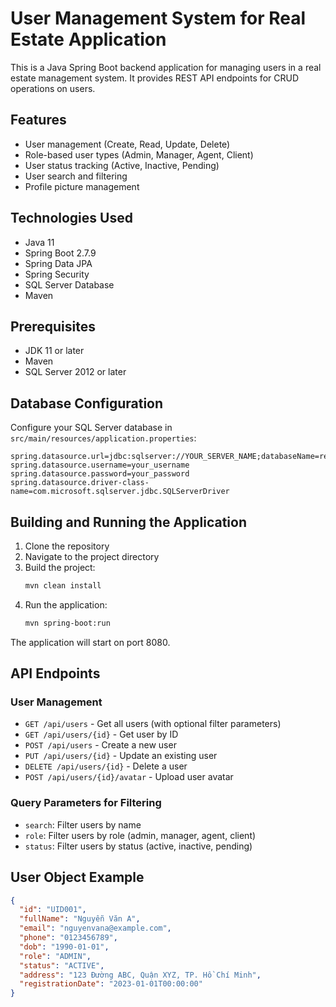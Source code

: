 # User Management System for Real Estate Application

This is a Java Spring Boot backend application for managing users in a real estate management system. It provides REST API endpoints for CRUD operations on users.

## Features

- User management (Create, Read, Update, Delete)
- Role-based user types (Admin, Manager, Agent, Client)
- User status tracking (Active, Inactive, Pending)
- User search and filtering
- Profile picture management

## Technologies Used

- Java 11
- Spring Boot 2.7.9
- Spring Data JPA
- Spring Security
- SQL Server Database
- Maven

## Prerequisites

- JDK 11 or later
- Maven
- SQL Server 2012 or later

## Database Configuration

Configure your SQL Server database in `src/main/resources/application.properties`:

```properties
spring.datasource.url=jdbc:sqlserver://YOUR_SERVER_NAME;databaseName=realestate;encrypt=false
spring.datasource.username=your_username
spring.datasource.password=your_password
spring.datasource.driver-class-name=com.microsoft.sqlserver.jdbc.SQLServerDriver
```

## Building and Running the Application

1. Clone the repository
2. Navigate to the project directory
3. Build the project:
   ```bash
   mvn clean install
   ```
4. Run the application:
   ```bash
   mvn spring-boot:run
   ```

The application will start on port 8080.

## API Endpoints

### User Management

- `GET /api/users` - Get all users (with optional filter parameters)
- `GET /api/users/{id}` - Get user by ID
- `POST /api/users` - Create a new user
- `PUT /api/users/{id}` - Update an existing user
- `DELETE /api/users/{id}` - Delete a user
- `POST /api/users/{id}/avatar` - Upload user avatar

### Query Parameters for Filtering

- `search`: Filter users by name
- `role`: Filter users by role (admin, manager, agent, client)
- `status`: Filter users by status (active, inactive, pending)

## User Object Example

```json
{
  "id": "UID001",
  "fullName": "Nguyễn Văn A",
  "email": "nguyenvana@example.com",
  "phone": "0123456789",
  "dob": "1990-01-01",
  "role": "ADMIN",
  "status": "ACTIVE",
  "address": "123 Đường ABC, Quận XYZ, TP. Hồ Chí Minh",
  "registrationDate": "2023-01-01T00:00:00"
}
``` 
